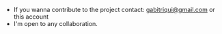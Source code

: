 * If you wanna contribute to the project contact: gabitriqui@gmail.com or this account
* I'm open to any collaboration.
